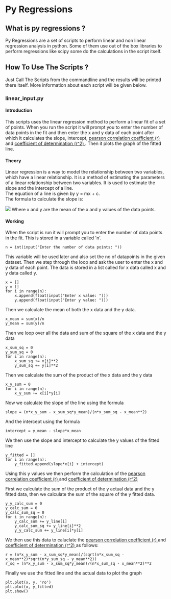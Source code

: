 # Py Regressions

## What is py regressions ?

Py Regressions are a set of scripts to perform linear and non linear regression analysis in python. Some of them use out of the box libraries to perform regressions like scipy some do the calculations in the script itself.

## How To Use The Scripts ?

Just Call The Scripts from the commandline and the results will be printed there itself. More information about each script will be given below.

### linear_input.py

#### Introduction

This scripts uses the linear regression method to perform a linear fit of a set of points. When you run the script it will prompt you to enter the number of data points in the fit and then enter the x and y data of each point after which it calculates the slope, intercept, <a href = "https://en.wikipedia.org/wiki/Pearson_correlation_coefficient" >pearson correlation coefficient (r) </a> and <a href = "https://en.wikipedia.org/wiki/Coefficient_of_determination"> coefficient of determination (r^2) </a>. Then it plots the graph of the fitted line.

#### Theory

Linear regression is a way to model the relationship between two variables, which have a linear relationship. It is a method of estimating the parameters of a linear relationship between two variables. It is used to estimate the slope and the intercept of a line.<br>
The equation of a line is given by y = mx + c.<br>
The formula to calculate the slope is:<br>

<img src ="https://quicklatex.com/cache3/f9/ql_3871410c07f74d0794499b1ad30e1df9_l3.png"></img>
Where x and y are the mean of the x and y values of the data points.

#### Working

When the script is run it will prompt you to enter the number of data points in the fit. This is stored in a variable called 'n'.

```
n = int(input("Enter the number of data points: "))
```

This variable will be used later and also set the no of datapoints in the given dataset. Then we step through the loop and ask the user to enter the x and y data of each point. The data is stored in a list called for x data called x and y data called y.

```
x = []
y = []
for i in range(n):
    x.append(float(input("Enter x value: ")))
    y.append(float(input("Enter y value: ")))
```

Then we calculate the mean of both the x data and the y data.

```
x_mean = sum(x)/n
y_mean = sum(y)/n
```

Then we loop over all the data and sum of the square of the x data and the y data

```
x_sum_sq = 0
y_sum_sq = 0
for i in range(n):
    x_sum_sq += x[i]**2
    y_sum_sq += y[i]**2
```

Then we calculate the sum of the product of the x data and the y data

```
x_y_sum = 0
for i in range(n):
    x_y_sum += x[i]*y[i]
```

Now we calculate the slope of the line using the formula

```
slope = (n*x_y_sum - x_sum_sq*y_mean)/(n*x_sum_sq - x_mean**2)
```

And the intercept using the formula

```
intercept = y_mean - slope*x_mean
```

We then use the slope and intercept to calculate the y values of the fitted line

```
y_fitted = []
for i in range(n):
    y_fitted.append(slope*x[i] + intercept)
```

Using this y values we then perform the calculation of the <a href = "https://en.wikipedia.org/wiki/Pearson_correlation_coefficient" >pearson correlation coefficient (r) </a> and <a href = "https://en.wikipedia.org/wiki/Coefficient_of_determination"> coefficient of determination (r^2) </a>

First we calculate the sum of the product of the y actual data and the y fitted data, then we calculate the sum of the square of the y fitted data.

```
y_y_calc_sum = 0
y_calc_sum = 0
y_calc_sum_sq = 0
for i in range(n):
    y_calc_sum += y_line[i]
    y_calc_sum_sq += y_line[i]**2
    y_y_calc_sum += y_line[i]*y[i]
```

We then use this data to caluclate the <a href = "https://en.wikipedia.org/wiki/Pearson_correlation_coefficient" >pearson correlation coefficient (r) </a> and <a href = "https://en.wikipedia.org/wiki/Coefficient_of_determination"> coefficient of determination (r^2) </a> as follows:

```
r = (n*x_y_sum - x_sum_sq*y_mean)/(sqrt(n*x_sum_sq - x_mean**2)*sqrt(n*y_sum_sq - y_mean**2))
r_sq = (n*x_y_sum - x_sum_sq*y_mean)/(n*x_sum_sq - x_mean**2)**2
```

Finally we use the fitted line and the actual data to plot the graph

```
plt.plot(x, y, 'ro')
plt.plot(x, y_fitted)
plt.show()
```
